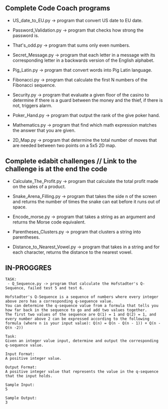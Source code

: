 ## Complete Code Coach programs

 - US_date_to_EU.py -> program that convert US date to EU date.

 - Password_Validation.py -> program that checks how strong the password is.

 - That's_odd.py -> program that sums only even numbers.

 - Secret_Message.py -> program that each letter in a message with its corresponding letter in a backwards version of the English alphabet.

 - Pig_Latin.py -> program that convert words into Pig Latin language.

 - Fibonacci.py -> program that calculate the first N numbers of the Fibonacci sequence.

 - Security.py -> program that evaluate a given floor of the casino to determine if there is a guard between the money and the thief, if there is not, triggers alarm.

 - Poker_Hand.py -> program that output the rank of the give poker hand.

 - Mathematics.py -> program that find which math expression matches the answer that you are given.

 - 2D_Map.py -> program that determine the total number of moves that are needed between two points on a 5x5 2D map.

## Complete edabit challenges // Link to the challenge is at the end  the code
 
 - Calculate_The_Profit.py -> program that calculate the total profit made on the sales of a product.  

 - Snake_Arena_Filling.py -> program that takes the side n of the screen and returns the number of times the snake can eat before it runs out of space. 

 - Encode_morse.py -> program that takes a string as an argument and returns the Morse code equivalent.

 - Parentheses_Clusters.py -> program that clusters a string into parentheses.

 - Distance_to_Nearest_Vowel.py -> program that takes in a string and for each character, returns the distance to the nearest vowel.

## IN-PROGGRES


```
TASK:
 - Q_Sequence.py -> program that calculate the Hofstadter's Q-Sequence, failed test 5 and test 6.

Hofstadter's Q-Sequence is a sequence of numbers where every integer above zero has a corresponding q-sequence value.  
You can determine the q-sequence value from a formula that tells you how far back in the sequence to go and add two values together.  
The first two values of the sequence are Q(1) = 1 and Q(2) = 1, and every number above 2 can be expressed according to the following formula (where n is your input value): Q(n) = Q(n - Q(n - 1)) + Q(n - Q(n -2))
 
Task: 
Given an integer value input, determine and output the corresponding q-sequence value.

Input Format: 
A positive integer value.

Output Format: 
A positive integer value that represents the value in the q-sequence that the input holds.

Sample Input: 
5

Sample Output: 
3


```
